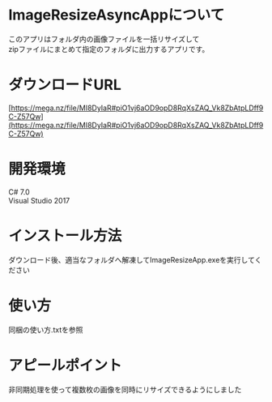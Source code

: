 # ImageResizeAsyncAppについて
このアプリはフォルダ内の画像ファイルを一括リサイズして<br>
zipファイルにまとめて指定のフォルダに出力するアプリです。<br>

# ダウンロードURL
[https://mega.nz/file/MI8DyIaR#piO1vj6aOD9opD8RqXsZAQ_Vk8ZbAtpLDff9C-Z57Qw](https://mega.nz/file/MI8DyIaR#piO1vj6aOD9opD8RqXsZAQ_Vk8ZbAtpLDff9C-Z57Qw)<br>

# 開発環境
C# 7.0<br>
Visual Studio 2017<br>

# インストール方法
ダウンロード後、適当なフォルダへ解凍してImageResizeApp.exeを実行してください<br>

# 使い方
同梱の使い方.txtを参照

# アピールポイント
非同期処理を使って複数枚の画像を同時にリサイズできるようにしました<br>
